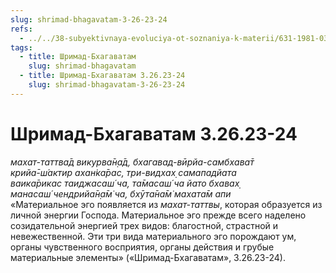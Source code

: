 ```yaml
---
slug: shrimad-bhagavatam-3-26-23-24
refs:
  - ../../38-subyektivnaya-evoluciya-ot-soznaniya-k-materii/631-1981-03-05-b2-proishozhdenie-ahankary-iz-mahat-tattvy.md
tags:
  - title: Шримад-Бхагаватам
    slug: shrimad-bhagavatam
  - title: Шримад-Бхагаватам 3.26.23-24
    slug: shrimad-bhagavatam-3-26-23-24
---
```


# Шримад-Бхагаватам 3.26.23-24

*махат-таттва̄д викурва̄н̣а̄д, бхагавад-вӣрйа-самбхава̄т*\
*крийа̄-ш́актир ахан̇ка̄рас, три-видхах̣ самападйата*\
*ваика̄рикас таиджасаш́ ча, та̄масаш́ ча йато бхавах̣*\
*манасаш́ чендрийа̄н̣а̄м̇ ча, бхӯта̄на̄м̇ махата̄м апи*\
«Материальное эго появляется из *махат-таттвы*, которая образуется из личной энергии Господа. Материальное эго прежде всего наделено созидательной энергией трех видов: благостной, страстной и невежественной. Эти три вида материального эго порождают ум, органы чувственного восприятия, органы действия и грубые материальные элементы» («Шримад-Бхагаватам», 3.26.23-24).
